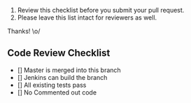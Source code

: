 1. Review this checklist before you submit your pull request.
2. Please leave this list intact for reviewers as well.

Thanks! \o/

## Code Review Checklist
- [] Master is merged into this branch
- [] Jenkins can build the branch
- [] All existing tests pass
- [] No Commented out code

